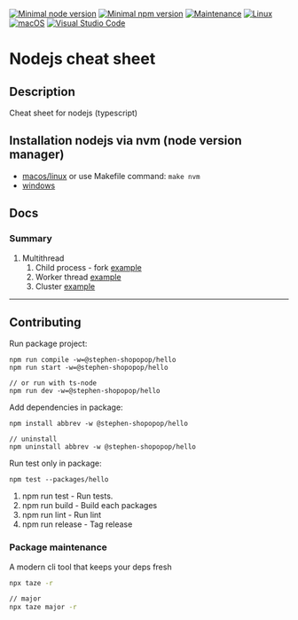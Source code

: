 [![Minimal node version](https://img.shields.io/static/v1?label=node&message=%3E=16.15&logo=node.js&color)](https://nodejs.org/about/releases/)
[![Minimal npm version](https://img.shields.io/static/v1?label=npm&message=%3E=8.5.5&logo=npm&color)](https://github.com/npm/cli/releases)
[![Maintenance](https://img.shields.io/badge/Maintained%3F-yes-green.svg)](https://GitHub.com/stephen-shopopop/nodejs-cheat-sheet/graphs/commit-activity)
[![Linux](https://svgshare.com/i/Zhy.svg)](https://svgshare.com/i/Zhy.svg)
[![macOS](https://svgshare.com/i/ZjP.svg)](https://svgshare.com/i/ZjP.svg)
[![Visual Studio Code](https://img.shields.io/badge/--007ACC?logo=visual%20studio%20code&logoColor=ffffff)](https://code.visualstudio.com/)

# Nodejs cheat sheet

## Description

Cheat sheet for nodejs (typescript)

## Installation nodejs via nvm (node version manager)

- [macos/linux](https://github.com/nvm-sh/nvm) or use Makefile command: ```make nvm```
- [windows](https://github.com/coreybutler/nvm-windows)

## Docs

### Summary

1. Multithread
   1. Child process - fork [example](./packages/multithread-fork/readme.md)
   2. Worker thread [example](./packages/multithread-worker/readme.md)
   3. Cluster [example](./packages/multithread-cluster/readme.md)

----

## Contributing

Run package project:

```shell
npm run compile -w=@stephen-shopopop/hello
npm run start -w=@stephen-shopopop/hello

// or run with ts-node
npm run dev -w=@stephen-shopopop/hello
```

Add dependencies in package:

```shell
npm install abbrev -w @stephen-shopopop/hello

// uninstall
npm uninstall abbrev -w @stephen-shopopop/hello
```

Run test only in package:

```shell
npm test --packages/hello
```

1. npm run test -  Run tests.
2. npm run build - Build each packages
3. npm run lint - Run lint
4. npm run release - Tag release

### Package maintenance

A modern cli tool that keeps your deps fresh

```bash
npx taze -r

// major
npx taze major -r
```
